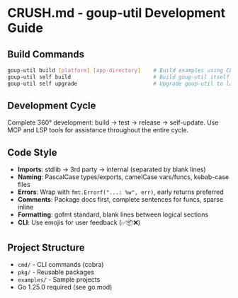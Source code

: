 # CRUSH.md - goup-util Development Guide

## Build Commands
```bash
goup-util build [platform] [app-directory]    # Build examples using CLI's built-in build command
goup-util self build                          # Build goup-util itself
goup-util self upgrade                        # Upgrade goup-util to latest GitHub release
```

## Development Cycle
Complete 360° development: build → test → release → self-update. Use MCP and LSP tools for assistance throughout the entire cycle.

## Code Style
- **Imports**: stdlib → 3rd party → internal (separated by blank lines)
- **Naming**: PascalCase types/exports, camelCase vars/funcs, kebab-case files
- **Errors**: Wrap with `fmt.Errorf("...: %w", err)`, early returns preferred
- **Comments**: Package docs first, complete sentences for funcs, sparse inline
- **Formatting**: gofmt standard, blank lines between logical sections
- **CLI**: Use emojis for user feedback (✅📦❌)

## Project Structure
- `cmd/` - CLI commands (cobra)
- `pkg/` - Reusable packages
- `examples/` - Sample projects
- Go 1.25.0 required (see go.mod)